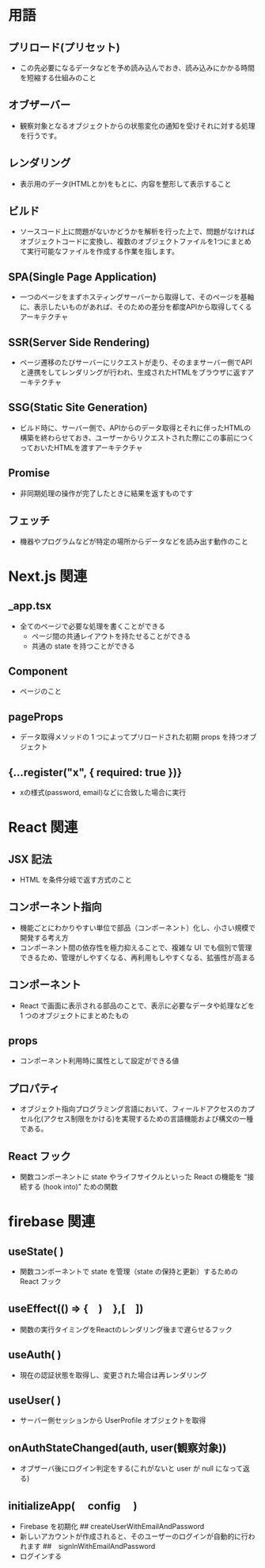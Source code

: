 # 用語
## プリロード(プリセット)
- この先必要になるデータなどを予め読み込んでおき、読み込みにかかる時間を短縮する仕組みのこと
## オブザーバー
- 観察対象となるオブジェクトからの状態変化の通知を受けそれに対する処理を行うです。
## レンダリング
- 表示用のデータ(HTMLとか)をもとに、内容を整形して表示すること
## ビルド
- ソースコード上に問題がないかどうかを解析を行った上で、問題がなければオブジェクトコードに変換し、複数のオブジェクトファイルを1つにまとめて実行可能なファイルを作成する作業を指します。
## SPA(Single Page Application)
- 一つのページをまずホスティングサーバーから取得して、そのページを基軸に、表示したいものがあれば、そのための差分を都度APIから取得してくるアーキテクチャ
## SSR(Server Side Rendering)
- ページ遷移のたびサーバーにリクエストが走り、そのままサーバー側でAPIと連携をしてレンダリングが行われ、生成されたHTMLをブラウザに返すアーキテクチャ
## SSG(Static Site Generation)
- ビルド時に、サーバー側で、APIからのデータ取得とそれに伴ったHTMLの構築を終わらせておき、ユーザーからリクエストされた際にこの事前につくっておいたHTMLを渡すアーキテクチャ
## Promise 
- 非同期処理の操作が完了したときに結果を返すものです
## フェッチ
- 機器やプログラムなどが特定の場所からデータなどを読み出す動作のこと
# Next.js 関連
## _app.tsx
- 全てのページで必要な処理を書くことができる
  - ページ間の共通レイアウトを持たせることができる
  - 共通の state を持つことができる
## Component
- ページのこと
## pageProps
- データ取得メソッドの 1 つによってプリロードされた初期 props を持つオブジェクト
## {...register("x", { required: true })}
- xの様式(password, email)などに合致した場合に実行


# React 関連
## JSX 記法
- HTML を条件分岐で返す方式のこと
## コンポーネント指向
- 機能ごとにわかりやすい単位で部品（コンポーネント）化し、小さい規模で開発する考え方
- コンポーネント間の依存性を極力抑えることで、複雑な UI でも個別で管理できるため、管理がしやすくなる、再利用もしやすくなる、拡張性が高まる
## コンポーネント
- React で画面に表示される部品のことで、表示に必要なデータや処理などを 1 つのオブジェクトにまとめたもの
## props
- コンポーネント利用時に属性として設定ができる値
## プロパティ
- オブジェクト指向プログラミング言語において、フィールドアクセスのカプセル化(アクセス制限をかける)を実現するための言語機能および構文の一種である。
## React フック
- 関数コンポーネントに state やライフサイクルといった React の機能を “接続する (hook into)” ための関数

# firebase 関連
## useState( )
- 関数コンポーネントで state を管理（state の保持と更新）するための React フック
## useEffect(() => {　)　},[　])
- 関数の実行タイミングをReactのレンダリング後まで遅らせるフック
## useAuth( )
- 現在の認証状態を取得し、変更された場合は再レンダリング
## useUser( )
- サーバー側セッションから UserProfile オブジェクトを取得
## onAuthStateChanged(auth, user(観察対象))
- オブザーバ後にログイン判定をする(これがないと user が null になって返る)
## initializeApp(　 config 　)
- Firebase を初期化
  ## createUserWithEmailAndPassword
- 新しいアカウントが作成されると、そのユーザーのログインが自動的に行われます
##　signInWithEmailAndPassword
- ログインする
